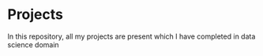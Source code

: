 # Projects
In this repository, all my projects are present which I have completed in data science domain 

